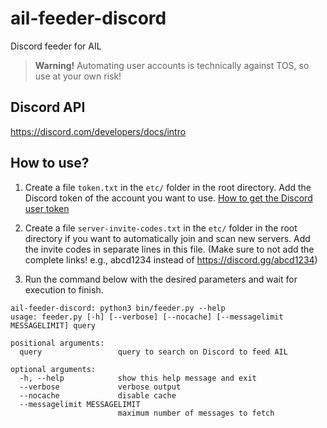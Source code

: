 # ail-feeder-discord

Discord feeder for AIL

> **Warning!** Automating user accounts is technically against TOS, so use at your own risk!

## Discord API

https://discord.com/developers/docs/intro

## How to use?

1. Create a file `token.txt` in the `etc/` folder in the root directory. Add the Discord token of the account you want to use. 
[How to get the Discord user token](https://github.com/Tyrrrz/DiscordChatExporter/wiki/Obtaining-Token-and-Channel-IDs)

2. Create a file `server-invite-codes.txt` in the `etc/` folder in the root directory if you want to automatically join and scan new servers. Add the invite codes in separate lines in this file. (Make sure to not add the complete links! e.g., abcd1234 instead of https://discord.gg/abcd1234)

3. Run the command below with the desired parameters and wait for execution to finish.

```
ail-feeder-discord: python3 bin/feeder.py --help
usage: feeder.py [-h] [--verbose] [--nocache] [--messagelimit MESSAGELIMIT] query

positional arguments:
  query                 query to search on Discord to feed AIL

optional arguments:
  -h, --help            show this help message and exit
  --verbose             verbose output
  --nocache             disable cache
  --messagelimit MESSAGELIMIT
                        maximum number of messages to fetch
```
